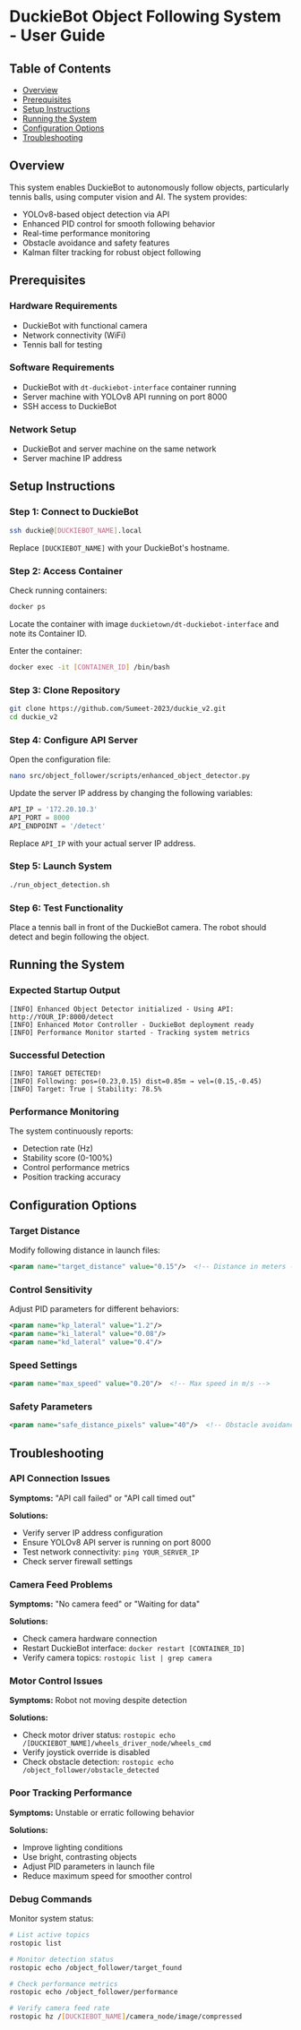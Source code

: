 # DuckieBot Object Following System - User Guide

## Table of Contents

- [Overview](#overview)
- [Prerequisites](#prerequisites)
- [Setup Instructions](#setup-instructions)
- [Running the System](#running-the-system)
- [Configuration Options](#configuration-options)
- [Troubleshooting](#troubleshooting)

## Overview

This system enables DuckieBot to autonomously follow objects, particularly tennis balls, using computer vision and AI. The system provides:

- YOLOv8-based object detection via API
- Enhanced PID control for smooth following behavior
- Real-time performance monitoring
- Obstacle avoidance and safety features
- Kalman filter tracking for robust object following

## Prerequisites

### Hardware Requirements

- DuckieBot with functional camera
- Network connectivity (WiFi)
- Tennis ball for testing

### Software Requirements

- DuckieBot with `dt-duckiebot-interface` container running
- Server machine with YOLOv8 API running on port 8000
- SSH access to DuckieBot

### Network Setup

- DuckieBot and server machine on the same network
- Server machine IP address

## Setup Instructions

### Step 1: Connect to DuckieBot

```bash
ssh duckie@[DUCKIEBOT_NAME].local
```

Replace `[DUCKIEBOT_NAME]` with your DuckieBot's hostname.

### Step 2: Access Container

Check running containers:
```bash
docker ps
```

Locate the container with image `duckietown/dt-duckiebot-interface` and note its Container ID.

Enter the container:
```bash
docker exec -it [CONTAINER_ID] /bin/bash
```

### Step 3: Clone Repository

```bash
git clone https://github.com/Sumeet-2023/duckie_v2.git
cd duckie_v2
```

### Step 4: Configure API Server

Open the configuration file:
```bash
nano src/object_follower/scripts/enhanced_object_detector.py
```

Update the server IP address by changing the following variables:
```python
API_IP = '172.20.10.3'
API_PORT = 8000
API_ENDPOINT = '/detect'
```

Replace `API_IP` with your actual server IP address.

### Step 5: Launch System

```bash
./run_object_detection.sh
```

### Step 6: Test Functionality

Place a tennis ball in front of the DuckieBot camera. The robot should detect and begin following the object.

## Running the System

### Expected Startup Output

```
[INFO] Enhanced Object Detector initialized - Using API: http://YOUR_IP:8000/detect
[INFO] Enhanced Motor Controller - DuckieBot deployment ready
[INFO] Performance Monitor started - Tracking system metrics
```

### Successful Detection

```
[INFO] TARGET DETECTED!
[INFO] Following: pos=(0.23,0.15) dist=0.85m → vel=(0.15,-0.45)
[INFO] Target: True | Stability: 78.5%
```

### Performance Monitoring

The system continuously reports:
- Detection rate (Hz)
- Stability score (0-100%)
- Control performance metrics
- Position tracking accuracy

## Configuration Options

### Target Distance

Modify following distance in launch files:
```xml
<param name="target_distance" value="0.15"/>  <!-- Distance in meters -->
```

### Control Sensitivity

Adjust PID parameters for different behaviors:
```xml
<param name="kp_lateral" value="1.2"/>
<param name="ki_lateral" value="0.08"/>
<param name="kd_lateral" value="0.4"/>
```

### Speed Settings

```xml
<param name="max_speed" value="0.20"/>  <!-- Max speed in m/s -->
```

### Safety Parameters

```xml
<param name="safe_distance_pixels" value="40"/>  <!-- Obstacle avoidance -->
```

## Troubleshooting

### API Connection Issues

**Symptoms:** "API call failed" or "API call timed out"

**Solutions:**
- Verify server IP address configuration
- Ensure YOLOv8 API server is running on port 8000
- Test network connectivity: `ping YOUR_SERVER_IP`
- Check server firewall settings

### Camera Feed Problems

**Symptoms:** "No camera feed" or "Waiting for data"

**Solutions:**
- Check camera hardware connection
- Restart DuckieBot interface: `docker restart [CONTAINER_ID]`
- Verify camera topics: `rostopic list | grep camera`

### Motor Control Issues

**Symptoms:** Robot not moving despite detection

**Solutions:**
- Check motor driver status: `rostopic echo /[DUCKIEBOT_NAME]/wheels_driver_node/wheels_cmd`
- Verify joystick override is disabled
- Check obstacle detection: `rostopic echo /object_follower/obstacle_detected`

### Poor Tracking Performance

**Symptoms:** Unstable or erratic following behavior

**Solutions:**
- Improve lighting conditions
- Use bright, contrasting objects
- Adjust PID parameters in launch file
- Reduce maximum speed for smoother control

### Debug Commands

Monitor system status:
```bash
# List active topics
rostopic list

# Monitor detection status
rostopic echo /object_follower/target_found

# Check performance metrics
rostopic echo /object_follower/performance

# Verify camera feed rate
rostopic hz /[DUCKIEBOT_NAME]/camera_node/image/compressed
```
